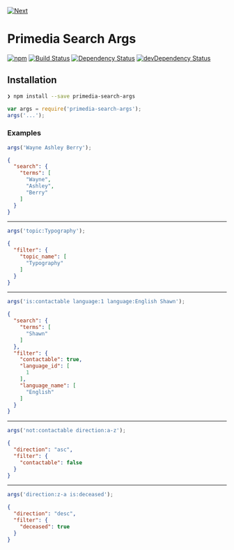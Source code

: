 [![Next](http://www.wearenext.co.za/assets/images/logos/logo-next-dark-57x22.png)](http://www.wearenext.co.za)

# Primedia Search Args

[![npm](https://img.shields.io/npm/v/primedia-search-args.svg?style=flat)](https://www.npmjs.com/package/primedia-search-args)
[![Build Status](https://travis-ci.org/we-are-next/primedia-search-args.svg)](https://travis-ci.org/we-are-next/primedia-search-args)
[![Dependency Status](https://david-dm.org/we-are-next/primedia-search-args/status.svg?style=flat)](https://david-dm.org/we-are-next/primedia-search-args#info=dependencies)
[![devDependency Status](https://david-dm.org/we-are-next/primedia-search-args/dev-status.svg?style=flat)](https://david-dm.org/we-are-next/primedia-search-args#info=devDependencies)

## Installation

```sh
❯ npm install --save primedia-search-args
```

```javascript
var args = require('primedia-search-args');
args('...');
```

### Examples

```javascript
args('Wayne Ashley Berry');
```

```json
{
  "search": {
    "terms": [
      "Wayne",
      "Ashley",
      "Berry"
    ]
  }
}
```

---

```javascript
args('topic:Typography');
```

```json
{
  "filter": {
    "topic_name": [
      "Typography"
    ]
  }
}
```

---

```javascript
args('is:contactable language:1 language:English Shawn');
```

```json
{
  "search": {
    "terms": [
      "Shawn"
    ]
  },
  "filter": {
    "contactable": true,
    "language_id": [
      1
    ],
    "language_name": [
      "English"
    ]
  }
}
```

---

```javascript
args('not:contactable direction:a-z');
```

```json
{
  "direction": "asc",
  "filter": {
    "contactable": false
  }
}
```

---

```javascript
args('direction:z-a is:deceased');
```

```json
{
  "direction": "desc",
  "filter": {
    "deceased": true
  }
}
```

